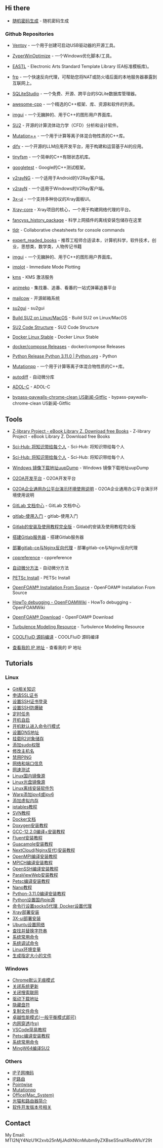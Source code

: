 ## Hi there

- [随机密码生成](https://1password.com/zh-cn/password-generator) - 随机密码生成

### Github Repositories

- [Ventoy](https://github.com/ventoy/Ventoy) - 一个用于创建可启动USB驱动器的开源工具。

- [ZyperWinOptimize](https://github.com/ZyperWave/ZyperWinOptimize) - 一个Windows优化脚本/工具。

- [EASTL](https://github.com/electronicarts/EASTL) - Electronic Arts Standard Template Library (EA标准模板库)。

- [frp](https://github.com/fatedier/frp) - 一个快速反向代理，可帮助您将NAT或防火墙后面的本地服务器暴露到互联网上。

- [SQLiteStudio](https://github.com/pawelsalawa/sqlitestudio) - 一个免费、开源、跨平台的SQLite数据库管理器。

- [awesome-cpp](https://github.com/fffaraz/awesome-cpp) - 一个精选的C++框架、库、资源和软件的列表。

- [imgui](https://github.com/ocornut/imgui) - 一个无臃肿的、用于C++的图形用户界面库。

- [SU2](https://github.com/su2code/SU2) - 开源的计算流体动力学（CFD）分析和设计软件。

- [Mutation++](https://github.com/mutationpp/Mutationpp) - 一个用于计算等离子体混合物性质的C++库。

- [dify](https://github.com/langgenius/dify) - 一个开源的LLM应用开发平台，用于构建和运营基于AI的应用。

- [tinyfsm](https://github.com/digint/tinyfsm) - 一个简单的C++有限状态机库。

- [googletest](https://github.com/google/googletest) - Google的C++测试框架。

- [v2rayNG](https://github.com/2dust/v2rayNG) - 一个适用于Android的V2Ray客户端。

- [v2rayN](https://github.com/2dust/v2rayN) - 一个适用于Windows的V2Ray客户端。

- [3x-ui](https://github.com/MHSanaei/3x-ui) - 一个支持多种协议的Xray面板UI。

- [Xray-core](https://github.com/XTLS/Xray-core) - Xray项目的核心，一个用于构建网络代理的平台。

- [fancyss_history_package](https://github.com/hq450/fancyss_history_package?tab=readme-ov-file) - 科学上网插件的离线安装包储存在这里

- [tldr](https://github.com/tldr-pages/tldr) - Collaborative cheatsheets for console commands

- [expert_readed_books](https://github.com/0voice/expert_readed_books) - 推荐工程师合适读本，计算机科学，软件技术，创业，思想类，数学类，人物传记书籍

- [imgui](https://github.com/ocornut/imgui) - 一个无臃肿的、用于C++的图形用户界面库。

- [implot](https://github.com/epezent/implot) - Immediate Mode Plotting

- [kms](https://github.com/netnr/kms) - KMS 激活服务

- [animeko](https://github.com/open-ani/animeko) - 集找番、追番、看番的一站式弹幕追番平台

- [mailcow](https://github.com/mailcow/mailcow-dockerized) - 开源邮箱系统

- [su2gui](https://github.com/su2code/su2gui) - su2gui

- [Build SU2 on Linux/MacOS](https://su2code.github.io/docs_v7/Build-SU2-Linux-MacOS/) - Build SU2 on Linux/MacOS

- [SU2 Code Structure](https://su2code.github.io/docs_v7/Code-Structure/) - SU2 Code Structure

- [Docker Linux Stable](https://download.docker.com/linux/static/stable/x86_64/) - Docker Linux Stable

- [docker/compose Releases](https://github.com/docker/compose/releases) - docker/compose Releases

- [Python Release Python 3.11.0 | Python.org](https://www.python.org/downloads/release/python-3110/) - Python

- [Mutationpp](https://github.com/mutationpp/Mutationpp) - 一个用于计算等离子体混合物性质的C++库。

- [autodiff](https://github.com/autodiff/autodiff) - 自动微分库

- [ADOL-C](https://github.com/ADOL-C/ADOL-C) - ADOL-C

- [bypass-paywalls-chrome-clean US新闻-Gitflic](https://gitflic.ru/project/magnolia1234/bypass-paywalls-chrome-clean) - bypass-paywalls-chrome-clean US新闻-Gitflic


## Tools
- [Z-library Project - eBook Library Z. Download free Books](https://z-library.sk/) - Z-library Project - eBook Library Z. Download free Books

- [Sci-Hub: 将知识带给每个人](https://www.sci-hub.ru/) - Sci-Hub: 将知识带给每个人

- [Sci-Hub: 将知识带给每个人](https://sci-hub.se/) - Sci-Hub: 将知识带给每个人

- [Windows 镜像下载地址uupDump](https://uupdump.net/) - Windows 镜像下载地址uupDump

- [O2OA开发平台](https://www.o2oa.net/cms/serverdeployment/468.html) - O2OA开发平台

- [O2OA企业通用办公平台演示环境使用说明](https://www.o2oa.net/cms/help/50.html) - O2OA企业通用办公平台演示环境使用说明

- [GitLab 文档中心](https://gitlab.cn/docs/jh/user/) - GitLab 文档中心

- [gitlab-使用入门](https://yun.itheima.com/jishu/379.html) - gitlab-使用入门

- [Gitlab的安装及使用教程完全版](https://blog.17lai.site/posts/acc13b70/) - Gitlab的安装及使用教程完全版
- [搭建Gitlab服务器](https://www.webfunny.com/blog/post/207) - 搭建Gitlab服务器

- [部署gitlab-ce与Nginx反向代理](https://www.cnblogs.com/devilyouwei/p/13157556.html) - 部署gitlab-ce与Nginx反向代理

- [cppreference](https://zh.cppreference.com/) - cppreference

- [自动微分方法](https://www.cnblogs.com/wxshi/p/8007106.html) - 自动微分方法

- [PETSc Install](https://petsc.org/release/install/) - PETSc Install

- [OpenFOAM® Installation From Source](https://www.openfoam.com/download/openfoam-installation-from-source) - OpenFOAM® Installation From Source

- [HowTo debugging - OpenFOAMWiki](https://openfoamwiki.net/index.php/HowTo_debugging) - HowTo debugging - OpenFOAMWiki

- [OpenFOAM® Download](https://dl.openfoam.com/) - OpenFOAM® Download

- [Turbulence Modeling Resource](https://turbmodels.larc.nasa.gov/) - Turbulence Modeling Resource

- [COOLFluiD 源码编译](https://blog.csdn.net/L_peanut/article/details/138665196) - COOLFluiD 源码编译

- [查看我的 IP 地址](https://ip.skk.moe/) - 查看我的 IP 地址



## Tutorials

### Linux
- [Git相关知识](./Tutorials/Linux/01.md)
- [申请SSL证书](./Tutorials/Linux/02.md)
- [设置SSH证书登录](./Tutorials/Linux/03.md)
- [设置SSH防爆破](./Tutorials/Linux/04.md)
- [定时任务](./Tutorials/Linux/05.md)
- [开机自启](./Tutorials/Linux/06.md)
- [开机默认进入命令行模式](./Tutorials/Linux/07.md)
- [设置DNS地址](./Tutorials/Linux/08.md)
- [挂载R2对象储存](./Tutorials/Linux/09.md)
- [添加sudo权限](./Tutorials/Linux/10.md)
- [修改主机名](./Tutorials/Linux/11.md)
- [禁用PING](./Tutorials/Linux/12.md)
- [网络和端口信息](./Tutorials/Linux/13.md)
- [网速测试](./Tutorials/Linux/14.md)
- [Linux国内镜像源](./Tutorials/Linux/15.md)
- [Linux光盘镜像源](./Tutorials/Linux/16.md)
- [Linux离线安装软件包](./Tutorials/Linux/17.md)
- [Warp添加ipv4或ipv6](./Tutorials/Linux/18.md)
- [添加虚拟内存](./Tutorials/Linux/19.md)
- [iptables教程](./Tutorials/Linux/20.md)
- [SVN教程](./Tutorials/Linux/21.md)
- [Docker文档](./Tutorials/Linux/22.md)
- [Doxygen安装教程](./Tutorials/Linux/23.md)
- [GCC-12.2.0编译+安装教程](./Tutorials/Linux/24.md)
- [Fluent安装教程](./Tutorials/Linux/25.md)
- [Guacamole安装教程](./Tutorials/Linux/26.md)
- [NextCloud(Nginx反代)安装教程](./Tutorials/Linux/27.md)
- [OpenMPI编译安装教程](./Tutorials/Linux/28.md)
- [MPICH编译安装教程](./Tutorials/Linux/29.md)
- [OpenSSH编译安装教程](./Tutorials/Linux/30.md)
- [ParaViewWeb安装教程](./Tutorials/Linux/31.md)
- [Petsc编译安装教程](./Tutorials/Linux/32.md)
- [Nano教程](./Tutorials/Linux/33.md)
- [Python-3.11.0编译安装教程](./Tutorials/Linux/34.md)
- [Python设置国内pip源](./Tutorials/Linux/35.md)
- [命令行设置socks5代理, Docker设置代理](./Tutorials/Linux/36.md)
- [Xray部署安装](./Tutorials/Linux/37.md)
- [3X-ui部署安装](./Tutorials/Linux/38.md)
- [Ubuntu设置网络](./Tutorials/Linux/39.md)
- [查找并替换字符串](./Tutorials/Linux/40.md)
- [系统常用命令](./Tutorials/Linux/41.md)
- [系统调试命令](./Tutorials/Linux/42.md)
- [Linux环境变量](./Tutorials/Linux/43.md)
- [生成指定大小的文件](./Tutorials/Linux/44.md)

### Windows
- [Chrome默认无痕模式](./Tutorials/Windows/01.md)
- [关闭系统更新](./Tutorials/Windows/02.md)
- [关闭搜索联网](./Tutorials/Windows/03.md)
- [驱动下载地址](./Tutorials/Windows/04.md)
- [隐藏盘符](./Tutorials/Windows/05.md)
- [复制文件命令](./Tutorials/Windows/06.md)
- [卓越性能模式(一般平衡模式即可)](./Tutorials/Windows/07.md)
- [内网穿透(frp)](./Tutorials/Windows/08.md)
- [VSCode简易教程](./Tutorials/Windows/09.md)
- [Petsc编译安装教程](./Tutorials/Windows/10.md)
- [系统常用命令](./Tutorials/Windows/11.md)
- [MingW64编译SU2](./Tutorials/Windows/12.md)

### Others
- [IP子网掩码](./Tutorials/Others/01.md)
- [IP路由](./Tutorials/Others/02.md)
- [Pointwise](./Tutorials/Others/03.md)
- [Mutationpp](./Tutorials/Others/04.md)
- [Office(Mac_System)](./Tutorials/Others/05.md)
- [光猫和路由器简介](./Tutorials/Others/06.md)
- [软件开发版本号相关](./Tutorials/Others/07.md)


## Contact

My Email: MTI2NjY4NzU1K2xvb25nMjJAdXNlcnMubm9yZXBseS5naXRodWIuY29t


